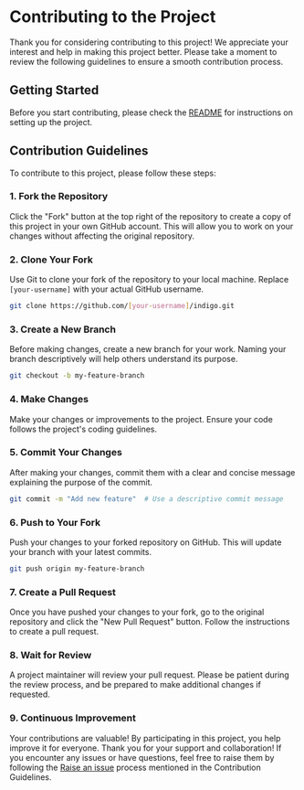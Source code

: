 # Contributing to the Project
Thank you for considering contributing to this project! We appreciate your interest and help in making this project better. Please take a moment to review the following guidelines to ensure a smooth contribution process.

## Getting Started
Before you start contributing, please check the [README](https://github.com/sergiokopplin/indigo#setup) for instructions on setting up the project.

## Contribution Guidelines
To contribute to this project, please follow these steps:

### 1. Fork the Repository
Click the "Fork" button at the top right of the repository to create a copy of this project in your own GitHub account. This will allow you to work on your changes without affecting the original repository.

### 2. Clone Your Fork
Use Git to clone your fork of the repository to your local machine. Replace `[your-username]` with your actual GitHub username.

```bash
git clone https://github.com/[your-username]/indigo.git
```
### 3. Create a New Branch
Before making changes, create a new branch for your work. Naming your branch descriptively will help others understand its purpose.
```bash
git checkout -b my-feature-branch
```
### 4. Make Changes
Make your changes or improvements to the project. Ensure your code follows the project's coding guidelines.

### 5. Commit Your Changes
After making your changes, commit them with a clear and concise message explaining the purpose of the commit.
```bash
git commit -m "Add new feature"  # Use a descriptive commit message
```
### 6. Push to Your Fork
Push your changes to your forked repository on GitHub. This will update your branch with your latest commits.
```bash
git push origin my-feature-branch
```
### 7. Create a Pull Request
Once you have pushed your changes to your fork, go to the original repository and click the "New Pull Request" button. Follow the instructions to create a pull request.

### 8. Wait for Review
A project maintainer will review your pull request. Please be patient during the review process, and be prepared to make additional changes if requested.

### 9. Continuous Improvement
Your contributions are valuable! By participating in this project, you help improve it for everyone. Thank you for your support and collaboration!
If you encounter any issues or have questions, feel free to raise them by following the [Raise an issue](https://github.com/sergiokopplin/indigo/issues) process mentioned in the Contribution Guidelines.
